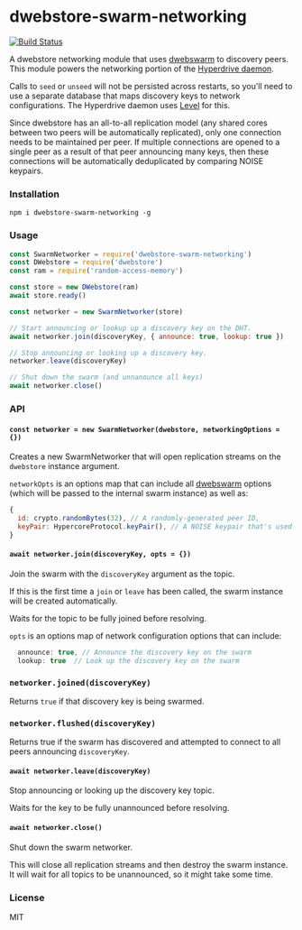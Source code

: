 # dwebstore-swarm-networking
[![Build Status](https://travis-ci.com/andrewosh/dwebstore-swarm-networking.svg?branch=master)](https://travis-ci.com/andrewosh/dwebstore-swarm-networking)

A dwebstore networking module that uses [dwebswarm](https://github.com/dwebswarm/network) to discovery peers. This module powers the networking portion of the [Hyperdrive daemon](https://github.com/andrewosh/ddrive-daemon).

Calls to `seed` or `unseed` will not be persisted across restarts, so you'll need to use a separate database that maps discovery keys to network configurations. The Hyperdrive daemon uses [Level](https://github.com/level/level) for this.

Since dwebstore has an all-to-all replication model (any shared cores between two peers will be automatically replicated), only one connection needs to be maintained per peer. If multiple connections are opened to a single peer as a result of that peer announcing many keys, then these connections will be automatically deduplicated by comparing NOISE keypairs.

### Installation
```
npm i dwebstore-swarm-networking -g
```

### Usage
```js
const SwarmNetworker = require('dwebstore-swarm-networking')
const DWebstore = require('dwebstore')
const ram = require('random-access-memory')

const store = new DWebstore(ram)
await store.ready()

const networker = new SwarmNetworker(store)

// Start announcing or lookup up a discovery key on the DHT.
await networker.join(discoveryKey, { announce: true, lookup: true })

// Stop announcing or looking up a discovery key.
networker.leave(discoveryKey)

// Shut down the swarm (and unnanounce all keys)
await networker.close()
```

### API

#### `const networker = new SwarmNetworker(dwebstore, networkingOptions = {})`
Creates a new SwarmNetworker that will open replication streams on the `dwebstore` instance argument.

`networkOpts` is an options map that can include all [dwebswarm](https://github.com/dwebswarm/dwebswarm) options (which will be passed to the internal swarm instance) as well as:
```js
{
  id: crypto.randomBytes(32), // A randomly-generated peer ID,
  keyPair: HypercoreProtocol.keyPair(), // A NOISE keypair that's used across all connections.
}
```

#### `await networker.join(discoveryKey, opts = {})`
Join the swarm with the `discoveryKey` argument as the topic.

If this is the first time a `join` or `leave` has been called, the swarm instance will be created automatically.

Waits for the topic to be fully joined before resolving.

`opts` is an options map of network configuration options that can include:
```js
  announce: true, // Announce the discovery key on the swarm
  lookup: true  // Look up the discovery key on the swarm
```

### `networker.joined(discoveryKey)`
Returns `true` if that discovery key is being swarmed.

### `networker.flushed(discoveryKey)`
Returns true if the swarm has discovered and attempted to connect to all peers announcing `discoveryKey`.

#### `await networker.leave(discoveryKey)`
Stop announcing or looking up the discovery key topic.

Waits for the key to be fully unannounced before resolving.

#### `await networker.close()`
Shut down the swarm networker.

This will close all replication streams and then destroy the swarm instance. It will wait for all topics to be unannounced, so it might take some time.

### License
MIT
